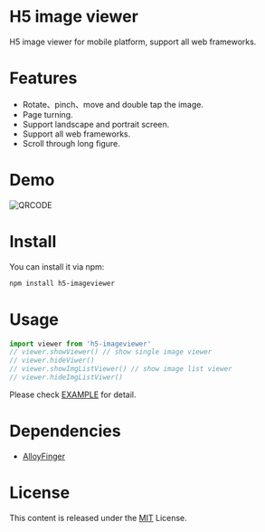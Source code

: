 # H5 image viewer
H5 image viewer for mobile platform, support all web frameworks.

# Features
* Rotate、pinch、move and double tap the image.
* Page turning.
* Support landscape and portrait screen.
* Support all web frameworks.
* Scroll through long figure.

# Demo
![QRCODE](https://i.loli.net/2019/07/28/5d3cfc6643ec611808.png)

# Install

You can install it via npm:

```html
npm install h5-imageviewer
```

# Usage
```js
import viewer from 'h5-imageviewer'
// viewer.showViewer() // show single image viewer
// viewer.hideViwer()
// viewer.showImgListViewer() // show image list viewer
// viewer.hideImgListViwer()
```
Please check [EXAMPLE](https://github.com/TUBB/h5-imageviewer/blob/master/src/example/example.js) for detail.

# Dependencies
* [AlloyFinger](https://github.com/AlloyTeam/AlloyFinger)

# License
This content is released under the [MIT](http://opensource.org/licenses/MIT) License.
